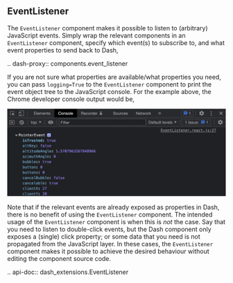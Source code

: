 ## EventListener

The `EventListener` component makes it possible to listen to (arbitrary) JavaScript events. Simply wrap the relevant components in an `EventListener` component, specify which event(s) to subscribe to, and what event properties to send back to Dash,

.. dash-proxy:: components.event_listener

If you are not sure what properties are available/what properties you need, you can pass `logging=True` to the `EventListener` component to print the event object tree to the JavaScript console. For the example above, the Chrome developer console output would be,

<img src="/assets/event_listener.jpeg" width="800" class="center">

Note that if the relevant events are already exposed as properties in Dash, there is no benefit of using the `EventListener` component. The intended usage of the `EventListener` component is when this is _not_ the case. Say that you need to listen to double-click events, but the Dash component only exposes a (single) click property; or some data that you need is not propagated from the JavaScript layer. In these cases, the `EventListener` component makes it possible to achieve the desired behaviour without editing the component source code.

.. api-doc:: dash_extensions.EventListener




